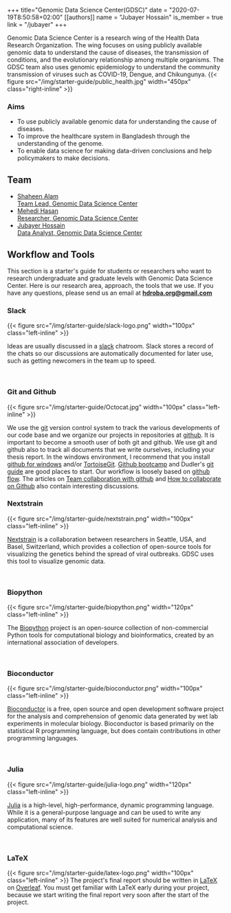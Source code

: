 +++
title="Genomic Data Science Center(GDSC)"
date = "2020-07-19T8:50:58+02:00"
[[authors]]
    name = "Jubayer Hossain"
    is_member = true
    link = "/jubayer"
+++

Genomic Data Science Center is a research wing of the Health Data Research Organization. The wing focuses on using publicly available genomic data to understand the cause of diseases, the transmission of conditions, and the evolutionary relationship among multiple organisms. The GDSC team also uses genomic epidemiology to understand the community transmission of viruses such as COVID-19, Dengue, and Chikungunya. 
{{< figure src="/img/starter-guide/public_health.jpg" width="450px" class="right-inline" >}}




### Aims 
- To use publicly available genomic data for understanding the cause of diseases. 
- To improve the healthcare system in Bangladesh through the understanding of the genome. 
- To enable data science for making data-driven conclusions and help policymakers to make decisions. 

## Team 
- [Shaheen Alam <br> Team Lead, Genomic Data Science Center](https://hdrobd.org/member/shaheen_alam/)
- [Mehedi Hasan <br> Researcher, Genomic Data Science Center](https://hdrobd.org/member/mehedi_hasan/)
- [Jubayer Hossain <br> Data Analyst, Genomic Data Science Center](https://hdrobd.org/member/jubayer_hossain/) 


## Workflow and Tools

This section is a starter's guide for students or researchers who want to research undergraduate and graduate levels with Genomic Data Science Center. Here is our research area, approach, the tools that we use. If you have any questions, please send us an email at **hdroba.org@gmail.com**


### Slack

{{< figure src="/img/starter-guide/slack-logo.png" width="100px"
class="left-inline" >}}

Ideas are usually discussed in a [slack](https://slack.com/) chatroom. Slack stores a record of the chats so our discussions are automatically documented for later use, such as getting newcomers in the team up to speed.

<br />

### Git and Github

{{< figure src="/img/starter-guide/Octocat.jpg" width="100px" class="left-inline" >}}

 We use the [git](http://git-scm.com) version control system to track the various developments of our code base and we organize our projects in repositories at [github](http://github.com). It is important to become a smooth user of both git and github. We use git and github also to track all documents that we write ourselves, including your thesis report. In the windows environment, I recommend that you install [github for windows](http://windows.github.com/) and/or [TortoiseGit](http://code.google.com/p/tortoisegit/).  [Github bootcamp](https://help.github.com/articles/set-up-git) and Dudler's [git guide](http://rogerdudler.github.com/git-guide/) are good places to start. Our workflow is loosely based on [github flow](http://scottchacon.com/2011/08/31/github-flow.html). The articles on [Team collaboration with github](http://net.tutsplus.com/articles/general/team-collaboration-with-github/) and [How to collaborate on Github](http://code.tutsplus.com/tutorials/how-to-collaborate-on-github--net-34267) also contain interesting discussions.


### Nextstrain

{{< figure src="/img/starter-guide/nextstrain.png" width="100px" class="left-inline" >}}

[Nextstrain](https://nextstrain.org/) is a collaboration between researchers in Seattle, USA, and Basel, Switzerland, which provides a collection of open-source tools for visualizing the genetics behind the spread of viral outbreaks. GDSC uses this tool to visualize genomic data.

<br>

### Biopython

{{< figure src="/img/starter-guide/biopython.png" width="120px" class="left-inline" >}}

The [Biopython](https://biopython.org/) project is an open-source collection of non-commercial Python tools for computational biology and bioinformatics, created by an international association of developers.

<br>

### Bioconductor

{{< figure src="/img/starter-guide/bioconductor.png" width="100px" class="left-inline" >}}

[Bioconductor](https://www.bioconductor.org/) is a free, open source and open development software project for the analysis and comprehension of genomic data generated by wet lab experiments in molecular biology. Bioconductor is based primarily on the statistical R programming language, but does contain contributions in other programming languages.

<br>

### Julia

{{< figure src="/img/starter-guide/julia-logo.png" width="120px" class="left-inline" >}}

[Julia](https://julialang.org/) is a high-level, high-performance, dynamic programming language. While it is a general-purpose language and can be used to write any application, many of its features are well suited for numerical analysis and computational science. 

<br>

### LaTeX

{{< figure src="/img/starter-guide/latex-logo.png" width="100px" class="left-inline" >}}
The project's final report should be written in [LaTeX](http://www.latex-project.org/) on [Overleaf](https://www.overleaf.com/). You must get familiar with LaTeX early during your project, because we start writing the final report very soon after the start of the project.
